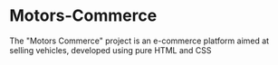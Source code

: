 # Motors-Commerce
The "Motors Commerce" project is an e-commerce platform aimed at selling vehicles, developed using pure HTML and CSS
